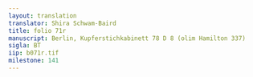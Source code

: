 ```yaml
---
layout: translation
translator: Shira Schwam-Baird
title: folio 71r
manuscript: Berlin, Kupferstichkabinett 78 D 8 (olim Hamilton 337)
sigla: BT
iip: b071r.tif
milestone: 141
---
```

